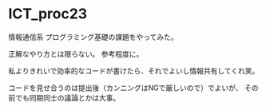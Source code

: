 # ICT_proc23

情報通信系
プログラミング基礎の課題をやってみた。

正解なやり方とは限らない。
参考程度に。

私よりきれいで効率的なコードが書けたら、それでよいし情報共有してくれ笑。

コードを見せ合うのは提出後（カンニングはNGで厳しいので）でよいが、
その前でも同期同士の議論とかは大事。

